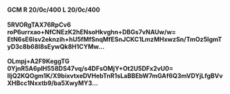 #### GCM R 20/0c/400 L 20/0c/400
**5RVORgTAX76RpCv6**<br/>**roP6urrxao+NfCNEzK2hENsoHkvghn+DBGs7vNAUw/w=**<br/>**EtN6sE6lsv2eknzih+hU5fMfSnqMfESnJCKC1LmzMHxwzSn/TmOz5lgmTyD3c8b68I8sEywQk8H1CYMw...**<br/><br/>
**OLmpj+A2F9KeggTG**<br/>**0YjnR5A6plH558DS47vq/s4DFsOMjY+Ot2U5DFx2vU0=**<br/>**IIjQ2KQOgm1K/X9bixvtxeDVHebTnR1sLaBBEbW7mGAf6Q3mVDYjLfgBVvXHBcc1Nxxtb9/ba5XwyMY3...**